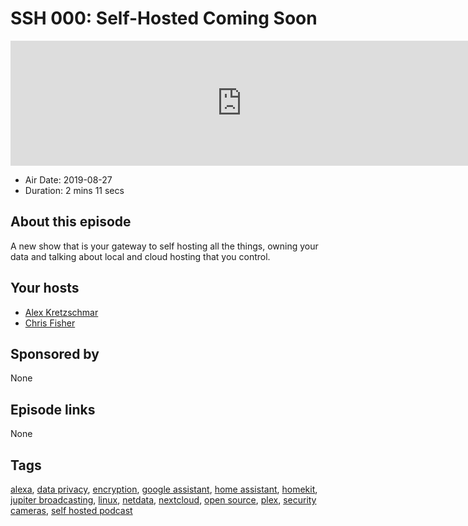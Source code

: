 # SSH 000: Self-Hosted Coming Soon

<iframe src="https://player.fireside.fm/v2/dUlrHQih+PuWsV5ht?theme=dark" width="740" height="200" frameborder="0" scrolling="no"></iframe>

* Air Date: 2019-08-27
* Duration: 2 mins 11 secs

## About this episode

A new show that is your gateway to self hosting all the things, owning your data and talking about local and cloud hosting that you control.

## Your hosts
* [Alex Kretzschmar](https://selfhosted.show/hosts/alexktz)
* [Chris Fisher](https://selfhosted.show/hosts/chrislas)

## Sponsored by

None



## Episode links

None



## Tags

[alexa](https://selfhosted.show/tags/alexa), [data privacy](https://selfhosted.show/tags/data%20privacy), [encryption](https://selfhosted.show/tags/encryption), [google assistant](https://selfhosted.show/tags/google%20assistant), [home assistant](https://selfhosted.show/tags/home%20assistant), [homekit](https://selfhosted.show/tags/homekit), [jupiter broadcasting](https://selfhosted.show/tags/jupiter%20broadcasting), [linux](https://selfhosted.show/tags/linux), [netdata](https://selfhosted.show/tags/netdata), [nextcloud](https://selfhosted.show/tags/nextcloud), [open source](https://selfhosted.show/tags/open%20source), [plex](https://selfhosted.show/tags/plex), [security cameras](https://selfhosted.show/tags/security%20cameras), [self hosted podcast](https://selfhosted.show/tags/self%20hosted%20podcast)